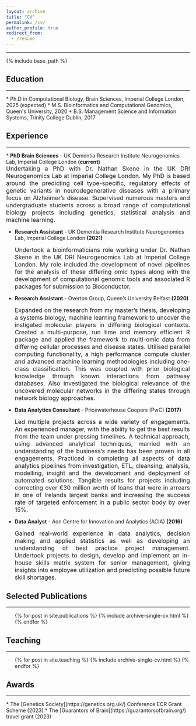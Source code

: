 ```yaml
---
layout: archive
title: "CV"
permalink: /cv/
author_profile: true
redirect_from:
  - /resume
---
```

<hr>
{% include base_path %}

## Education
<hr>
* Ph.D in Computational Biology, Brain Sciences, Imperial College London, 2025 (expected)
* M.S. Bioinformatics and Computational Genomics, Queen's University, 2020
* B.S. Management Science and Information Systems, Trinity College Dublin, 2017 

## Experience
<hr>
* <b>PhD Brain Sciences</b> - UK Dementia Research Institute Neurogenomics Lab, Imperial College London <b>(current)</b><br>
	<div style="text-align: justify"><font size="3">Undertaking a PhD with Dr. Nathan Skene in the UK DRI Neurogenomics Lab at Imperial College London. My PhD is based around the predicting cell type-specific, regulatory effects of genetic variants in neurodegenerative diseases with a primary focus on Alzheimer’s disease. Supervised numerous masters and undergraduate students across a broad range of computational biology projects including
genetics, statistical analysis and machine learning.</font></div>

* <b>Research Assistant</b> - UK Dementia Research Institute Neurogenomics Lab, Imperial College London <b>(2021)</b><br>
	<div style="text-align: justify"><font size="3">Undertook a bioinformaticians role working under Dr. Nathan Skene in the UK DRI Neurogenomics Lab at Imperial College London. My role included the development of novel pipelines for the analysis of these differing omic types along with the development of computational genomic tools and associated R packages for submission to Bioconductor.</font></div>

* <b>Research Assistant</b> - Overton Group, Queen’s University Belfast <b>(2020)</b><br>
	<div style="text-align: justify"><font size="3">Expanded on the research from my master’s thesis, developing a systems biology, machine learning framework to uncover the instigated molecular players in differing biological contexts. Created a multi-purpose, run time and memory efficient R package and applied the framework to multi-omic data from differing cellular processes and disease states. Utilised parallel computing functionality, a high performance compute cluster and advanced machine learning methodologies including one-class classification. This was coupled with prior biological knowledge through known interactions from pathway databases. Also investigated the biological relevance of the uncovered molecular networks in the differing states through network biology approaches.</font></div>

* <b>Data Analytics Consultant</b> - Pricewaterhouse Coopers (PwC) <b>(2017)</b><br>
	<div style="text-align: justify"><font size="3">Led multiple projects across a wide variety of engagements. An experienced manager, with the ability to get the best results from the team under pressing timelines. A technical approach, using advanced analytical techniques, married with an understanding of the business’s needs has been proven in all engagements. Practiced in completing all aspects of data analytics pipelines from investigation, ETL, cleansing, analysis, modelling, insight and the development and deployment of automated solutions. Tangible results for projects including correcting over €30 million worth of loans that were in arrears in one of Irelands largest banks and increasing the success rate of targeted enforcement in a public sector body by over 15%.</font></div>

* <b>Data Analyst</b> - Aon Centre for Innovation and Analytics (ACIA) <b>(2016)</b><br>
	<div style="text-align: justify"><font size="3">Gained real-world experience in data analytics, decision making and applied statistics as well as developing an understanding of best practice project management. Undertook projects to design, develop and implement an in-house skills matrix system for senior management, giving insights into employee utilization and predicting possible future skill shortages.</font></div>

## Selected Publications
<hr>
  <ul>{% for post in site.publications %}
    {% include archive-single-cv.html %}
  {% endfor %}</ul>
  
## Teaching
<hr>
  <ul>{% for post in site.teaching %}
    {% include archive-single-cv.html %}
  {% endfor %}</ul>

## Awards
<hr>
* The [Genetics Society](https://genetics.org.uk/) Conference ECR Grant Scheme (2023)
* The [Guarantors of Brain](https://guarantorsofbrain.org/) travel grant (2023)